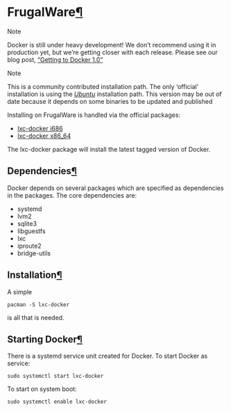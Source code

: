 FrugalWare[¶](#frugalware "Permalink to this headline")
=======================================================

Note

Docker is still under heavy development! We don’t recommend using it in
production yet, but we’re getting closer with each release. Please see
our blog post, [“Getting to Docker
1.0”](http://blog.docker.io/2013/08/getting-to-docker-1-0/)

Note

This is a community contributed installation path. The only ‘official’
installation is using the [*Ubuntu*](../ubuntulinux/#ubuntu-linux)
installation path. This version may be out of date because it depends on
some binaries to be updated and published

Installing on FrugalWare is handled via the official packages:

-   [lxc-docker i686](http://www.frugalware.org/packages/200141)
-   [lxc-docker x86\_64](http://www.frugalware.org/packages/200130)

The lxc-docker package will install the latest tagged version of Docker.

Dependencies[¶](#dependencies "Permalink to this headline")
-----------------------------------------------------------

Docker depends on several packages which are specified as dependencies
in the packages. The core dependencies are:

-   systemd
-   lvm2
-   sqlite3
-   libguestfs
-   lxc
-   iproute2
-   bridge-utils

Installation[¶](#installation "Permalink to this headline")
-----------------------------------------------------------

A simple

    pacman -S lxc-docker

is all that is needed.

Starting Docker[¶](#starting-docker "Permalink to this headline")
-----------------------------------------------------------------

There is a systemd service unit created for Docker. To start Docker as
service:

    sudo systemctl start lxc-docker

To start on system boot:

    sudo systemctl enable lxc-docker
